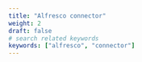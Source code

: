 ```yaml
---
title: "Alfresco connector"
weight: 2
draft: false
# search related keywords
keywords: ["alfresco", "connector"]
---
```

